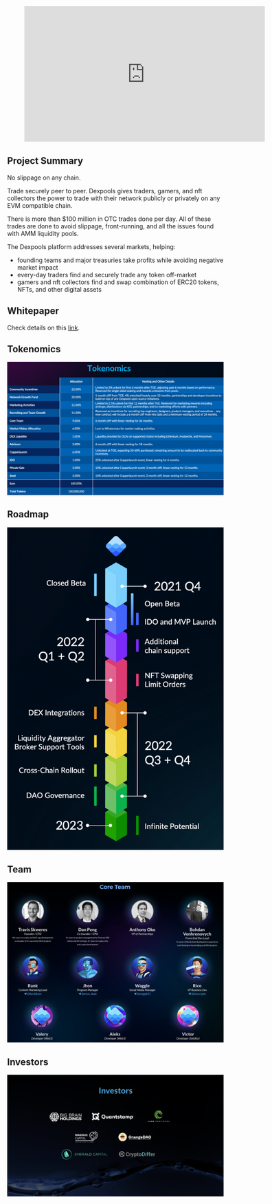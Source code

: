 <figure class="video_container">
  <iframe width="560" height="315" src="https://www.youtube.com/embed/_07i5LG63Cg" title="YouTube video player" frameborder="0" allow="accelerometer; autoplay; clipboard-write; encrypted-media; gyroscope; picture-in-picture" allowfullscreen></iframe>
</figure>


## Project Summary

No slippage on any chain. 

Trade securely peer to peer. Dexpools gives traders, gamers, and nft collectors the power to trade with their network publicly or privately on any EVM compatible chain. 

There is more than $100 million in OTC trades done per day. All of these trades are done to avoid slippage, front-running, and all the issues found with AMM liquidity pools.

The Dexpools platform addresses several markets, helping: 
- founding teams and major treasuries take profits while avoiding negative market impact 
- every-day traders find and securely trade any token off-market 
- gamers and nft collectors find and swap combination of ERC20 tokens, NFTs, and other digital assets

## Whitepaper

Check details on this [link](https://dexpools.com/wp-content/uploads/2022/03/Dexpools_WhitePaper.pdf).

## Tokenomics

![Tokenomics](https://raw.githubusercontent.com/Netswap/launchpad-resources/testnet/v2/0xb3e6d285e20fc1df55e5969db7153ed25a2fec92/static/images/tokenomics.png)

## Roadmap

![Roadmap](https://raw.githubusercontent.com/Netswap/launchpad-resources/testnet/v2/0xb3e6d285e20fc1df55e5969db7153ed25a2fec92/static/images/roadmap.png)

## Team

![Team](https://raw.githubusercontent.com/Netswap/launchpad-resources/testnet/v2/0xb3e6d285e20fc1df55e5969db7153ed25a2fec92/static/images/team.png)

## Investors

![Investors](https://raw.githubusercontent.com/Netswap/launchpad-resources/testnet/v2/0xb3e6d285e20fc1df55e5969db7153ed25a2fec92/static/images/investors.png)
